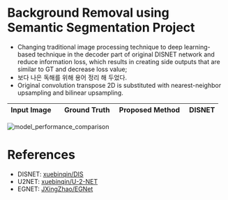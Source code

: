 # Background Removal using Semantic Segmentation Project
- Changing traditional image processing technique to deep learning-based technique in the decoder part of original DISNET network and reduce information loss, which results in creating side outputs that are similar to GT and decrease loss value;
- 보다 나은 독해를 위해 용어 정리 해 두었다.
- Original convolution transpose 2D is substituted with nearest-neighbor upsampling and bilinear upsampling.

|Input Image&nbsp;&nbsp;&nbsp;&nbsp;&nbsp;&nbsp;&nbsp;Ground Truth&nbsp;&nbsp;&nbsp;&nbsp;&nbsp;Proposed Method&nbsp;&nbsp;&nbsp;&nbsp;&nbsp;DISNET|
|------------|
![model_performance_comparison](https://github.com/user-attachments/assets/865b44c2-5efe-4183-a51e-d351111fd970)


# References
- DISNET: [xuebinqin/DIS](https://github.com/xuebinqin/DIS)
- U2NET: [xuebinqin/U-2-NET](https://github.com/xuebinqin/U-2-Net)
- EGNET: [JXingZhao/EGNet](https://github.com/JXingZhao/EGNet)
